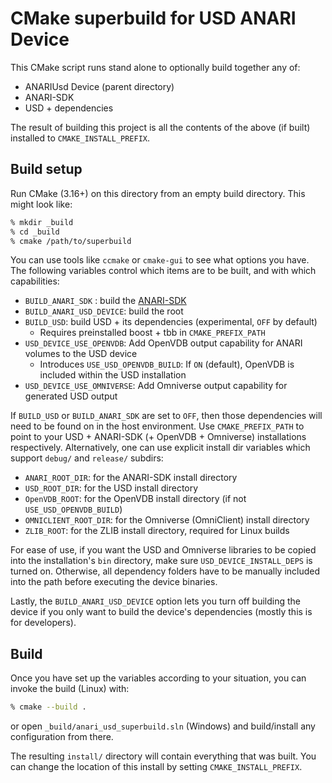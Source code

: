 # CMake superbuild for USD ANARI Device

This CMake script runs stand alone to optionally build together any of:

- ANARIUsd Device (parent directory)
- ANARI-SDK
- USD + dependencies

The result of building this project is all the contents of the above (if built)
installed to `CMAKE_INSTALL_PREFIX`.

## Build setup

Run CMake (3.16+) on this directory from an empty build directory. This might
look like:

```bash
% mkdir _build
% cd _build
% cmake /path/to/superbuild
```

You can use tools like `ccmake` or `cmake-gui` to see what options you have. The
following variables control which items are to be built, and with which capabilities:

- `BUILD_ANARI_SDK` : build the [ANARI-SDK](https://github.com/KhronosGroup/ANARI-SDK)
- `BUILD_ANARI_USD_DEVICE`: build the root
- `BUILD_USD`: build USD + its dependencies (experimental, `OFF` by default)
    - Requires preinstalled boost + tbb in `CMAKE_PREFIX_PATH`
- `USD_DEVICE_USE_OPENVDB`: Add OpenVDB output capability for ANARI volumes to the USD device
    - Introduces `USE_USD_OPENVDB_BUILD`: If `ON` (default), OpenVDB is included within the USD installation
- `USD_DEVICE_USE_OMNIVERSE`: Add Omniverse output capability for generated USD output

If `BUILD_USD` or `BUILD_ANARI_SDK` are set to `OFF`, then those dependencies
will need to be found on in the host environment. Use `CMAKE_PREFIX_PATH` to
point to your USD + ANARI-SDK (+ OpenVDB + Omniverse) installations respectively. Alternatively,
one can use explicit install dir variables which support `debug/` and `release/` subdirs:

- `ANARI_ROOT_DIR`: for the ANARI-SDK install directory
- `USD_ROOT_DIR`: for the USD install directory
- `OpenVDB_ROOT`: for the OpenVDB install directory (if not `USE_USD_OPENVDB_BUILD`)
- `OMNICLIENT_ROOT_DIR`: for the Omniverse (OmniClient) install directory
- `ZLIB_ROOT`: for the ZLIB install directory, required for Linux builds

For ease of use, if you want the USD and Omniverse libraries to be copied into the installation's `bin`
directory, make sure `USD_DEVICE_INSTALL_DEPS` is turned on. Otherwise, all dependency folders have to
be manually included into the path before executing the device binaries.

Lastly, the `BUILD_ANARI_USD_DEVICE` option lets you turn off building the device if you
only want to build the device's dependencies (mostly this is for developers).

## Build

Once you have set up the variables according to your situation, you can invoke the build (Linux) with:

```bash
% cmake --build .
```

or open `_build/anari_usd_superbuild.sln` (Windows) and build/install any configuration from there.

The resulting `install/` directory will contain everything that was built. You
can change the location of this install by setting `CMAKE_INSTALL_PREFIX`.
